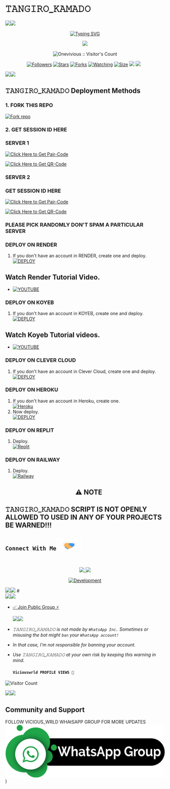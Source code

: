 # 𝚃𝙰𝙽𝙶𝙸𝚁𝙾_𝙺𝙰𝙼𝙰𝙳𝙾
   <a><img src='https://i.imgur.com/LyHic3i.gif'/></a><a><img src='https://i.imgur.com/LyHic3i.gif'/></a>
<p align="center">
<p align="center">
  <a href="https://git.io/typing-svg"><img src="https://readme-typing-svg.demolab.com?font=EB+Garamond&weight=800&size=28&duration=4000&pause=1000&random=false&width=435&lines=+•★⃝ 𝚃𝙰𝙽𝙶𝙸𝚁𝙾_+𝙺𝙰𝙼𝙰𝙳𝙾★⃝•;MULTI-DEVICE+WHATSAPP+BOT+🕴️;DEVELOPED+BY+Viciouswrld;RELEASED+DATE+11%2F8%2F2024." alt="Typing SVG" /></a>
 </p>
<p align="center">
<img src="https://telegra.ph/file/e6076d5ce5c240d3e277d.jpg"/> 
<p align="center"><img src="https://profile-counter.glitch.me/{Onevicious}/count.svg" alt="Onevivious :: Visitor's Count" /></p>
<p align="center">
<a href="https://github.com/Onevicious/followers"><img title="Followers" src="https://img.shields.io/github/followers/Onevicious?color=red&style=flat-square"></a>
<a href="https://github.com/Onevicious/KAMADO_TANGIRO/stargazers/"><img title="Stars" src="https://img.shields.io/github/stars/Onevicious/KAMADO_TANGIRO?color=blue&style=flat-square"></a>
<a href="https://github.com/Onevicious/KAMADO_TANGIRO/network/members"><img title="Forks" src="https://img.shields.io/github/forks/Onevicious/KAMADO-TANGIRO?color=red&style=flat-square"></a>
<a href="https://github.com/Onevicious/KAMADO_TANGIRO-Md/watchers"><img title="Watching" src="https://img.shields.io/github/watchers/Onevicious/KAMADO_TANGIRO?label=Watchers&color=blue&style=flat-square"></a>
<a href="https://github.com/Onevicious/KAMADO_TANGIRO/"><img title="Size" src="https://img.shields.io/github/repo-size/Onevicious/KAMADO_TANGIRO?style=flat-square&color=green"></a>
<a href="https://hits.seeyoufarm.com"><img src="https://hits.seeyoufarm.com/api/count/incr/badge.svg?url=https%3A%2F%2Fgithub.com%2FOnevicious%2FKAMADO_TANJIRO-Md&count_bg=%2379C83D&title_bg=%23555555&icon=probot.svg&icon_color=%2300FF6D&title=hits&edge_flat=false"/></a>
<a href="https://github.com/Onevicious/KAMADO_TANGIRO/graphs/commit-activity"><img height="20" src="https://img.shields.io/badge/Maintained%3F-yes-green.svg"></a>&nbsp;&nbsp;
</p>
<p align='center'>
    </p>
<a><img src='https://i.imgur.com/LyHic3i.gif'/></a><a><img src='https://i.imgur.com/LyHic3i.gif'/></a>
<p align="center">

 ## 𝚃𝙰𝙽𝙶𝙸𝚁𝙾_𝙺𝙰𝙼𝙰𝙳𝙾 Deployment Methods

### 1. FORK THIS REPO

<a href='https://github.com/Onevicious/KAMADO_TANGIRO/fork' target="_blank"><img alt='Fork repo' src='https://img.shields.io/badge/Fork This Repo-black?style=for-the-badge&logo=git&logoColor=white'/></a>

### 2. GET SESSION ID HERE

### SERVER 1
 
<a href="https://anita-server-1.onrender.com/pair"><img src="https://img.shields.io/badge/PAIR_CODE-blue" alt="Click Here to Get Pair-Code" width="110"></a>   

<a href="https://anita-server-1.onrender.com/wasiqr"><img src="https://img.shields.io/badge/QR CODE-green" alt="Click Here to Get QR-Code" width="90"></a>

### SERVER 2 
### GET SESSION ID HERE

<a href="https://queen-anita-server-2.onrender.com/pair"><img src="https://img.shields.io/badge/PAIR CODE-red" alt="Click Here to Get Pair-Code" width="110"></a>   

<a href="https://queen-anita-server-2.onrender.com/wasiqr"><img src="https://img.shields.io/badge/QR CODE-blue" alt="Click Here to Get QR-Code" width="90"></a>
### **PLEASE PICK RANDOMLY DON'T SPAM A PARTICULAR SERVER**


### DEPLOY ON RENDER

1. If you don't have an account in RENDER, create one and deploy.
    <br>
    <a href='https://dashboard.render.com/select-repo?type=web' target="_blank"><img alt='DEPLOY' src='https://img.shields.io/badge/-DEPLOY-black?style=for-the-badge&logo=render&logoColor=white'/></a>
## Watch Render Tutorial Video.
* [![YOUTUBE](https://img.shields.io/badge/HOW_TO_DEPLOY-red?style=for-the-badge&logo=youtube&logoColor=white)](https://youtu.be/PFYaqnuFKi8?si=clmY9NehWGACP1AM)

### DEPLOY ON KOYEB

1. If you don't have an account in KOYEB, create one and deploy.
    <br>
    <a href='https://koyeb.com' target="_blank"><img alt='DEPLOY' src='https://img.shields.io/badge/-DEPLOY-black?style=for-the-badge&logo=koyeb&logoColor=white'/></a>
## Watch Koyeb Tutorial videos.
* [![YOUTUBE](https://img.shields.io/badge/HOW_TO_DEPLOY-red?style=for-the-badge&logo=youtube&logoColor=white)](https://youtu.be/j4f5oNsbkTA?si=019D3aaX05yBnI-5)


### DEPLOY ON CLEVER CLOUD

1. If you don't have an account in Clever Cloud, create one and deploy.
    <br>
    <a href='https://api.clever-cloud.com/v2/sessions/signup?subscription_source=cta-home-signup' target="_blank"><img alt='DEPLOY' src='https://img.shields.io/badge/-DEPLOY-orange?style=for-the-badge&logo=clever-cloud&logoColor=white'/></a>

### DEPLOY ON HEROKU

1. If you don't have an account in Heroku, create one.
    <br>
    <a href='https://signup.heroku.com/' target="_blank"><img alt='Heroku' src='https://img.shields.io/badge/-Create-purple?style=for-the-badge&logo=heroku&logoColor=white'/></a>
2. Now deploy.
    <br>
    <a href='https://dashboard.heroku.com/new?template=https://github.com/DeeCeeXxx/Queen_Anita-V2' target="_blank"><img alt='DEPLOY' src='https://img.shields.io/badge/-DEPLOY-purple?style=for-the-badge&logo=heroku&logoColor=white'/></a>
### DEPLOY ON REPLIT
1. Deploy.
    <br>
    <a href='https://replit.com/github/Deeceexxx/Queen_Anita-V2' target="_blank"><img alt='Replit' src='https://img.shields.io/badge/-Deploy-red?style=for-the-badge&logo=replit&logoColor=white'/></a>
### DEPLOY ON RAILWAY
1. Deploy.
    <br>
    <a href='https://railway.com/github/Deeceexxx/Queen_Anita-V2' target="_blank"><img alt='Railway' src='https://img.shields.io/badge/-Deploy-green?style=for-the-badge&logo=railway&logoColor=white'/></a>

    <h2 align="center"> ⚠️ NOTE  </h2>
## 𝚃𝙰𝙽𝙶𝙸𝚁𝙾_𝙺𝙰𝙼𝙰𝙳𝙾 SCRIPT IS NOT OPENLY ALLOWED TO USED IN ANY OF YOUR PROJECTS BE WARNED!!! 

## ```Connect With Me```<img src="https://github.com/0xAbdulKhalid/0xAbdulKhalid/raw/main/assets/mdImages/handshake.gif" width ="80"></h1> 
 <br> 
<p align="center">
<a href="https://wa.me/2347036305932"><img src="https://img.shields.io/badge/Contact Vicious-25D366?style=for-the-badge&logo=whatsapp&logoColor=white" />
<a href="https://t.me/ViciousWrld"><img src="https://img.shields.io/badge/Telegram-0088cc?style=for-the-badge&logo=telegram&logoColor=white" /><br>
<p align="center">
<img alt="Development" width="250" src="https://media2.giphy.com/media/W9tBvzTXkQopi/giphy.gif?cid=6c09b952xu6syi1fyqfyc04wcfk0qvqe8fd7sop136zxfjyn&ep=v1_internal_gif_by_id&rid=giphy.gif&ct=g" /> </p>
<a><img src='https://i.imgur.com/LyHic3i.gif'/></a><a><img src='https://i.imgur.com/LyHic3i.gif'/></a>
# 

<br>
<a><img src='https://i.imgur.com/LyHic3i.gif'/></a><a><img src='https://i.imgur.com/LyHic3i.gif'/></a>

* [✅ Join Public Group ⚡](https://chat.whatsapp.com/F7df0oiLBLmHvbpKGh0s3A)

  <a><img src='https://i.imgur.com/LyHic3i.gif'/></a><a><img src='https://i.imgur.com/LyHic3i.gif'/></a>
  

- *𝚃𝙰𝙽𝙶𝙸𝚁𝙾_𝙺𝙰𝙼𝙰𝙳𝙾 is not made by `WhatsApp Inc.` Sometimes or misusing the bot might `ban` your `WhatsApp account!`*
- *In that case, I'm not responsible for banning your account.*
- *Use 𝚃𝙰𝙽𝙶𝙸𝚁𝙾_𝙺𝙰𝙼𝙰𝙳𝙾 at your own risk by keeping this warning in mind.*
  
  #### ```Viciouswrld PROFILE VIEWS 🧚```
![Visitor Count](https://profile-counter.glitch.me/Onevicious/count.svg)

<a><img src='https://i.imgur.com/LyHic3i.gif'/></a><a><img src='https://i.imgur.com/LyHic3i.gif'/></a>

## Community and Support

FOLLOW VICIOUS_WRLD WHAtSAPP GROUP FOR MORE UPDATES
[![JOIN WHATSAPP GROUP](https://raw.githubusercontent.com/Neeraj-x0/Neeraj-x0/main/photos/suddidina-join-whatsapp.png)](https://chat.whatsapp.com/F7df0oiLBLmHvbpKGh0s3A))


